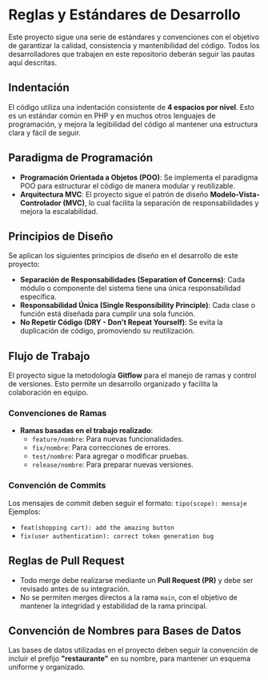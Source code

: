 # Reglas y Estándares de Desarrollo

Este proyecto sigue una serie de estándares y convenciones con el objetivo de garantizar la calidad, consistencia y mantenibilidad del código. Todos los desarrolladores que trabajen en este repositorio deberán seguir las pautas aquí descritas.

## Indentación

El código utiliza una indentación consistente de **4 espacios por nivel**. Esto es un estándar común en PHP y en muchos otros lenguajes de programación, y mejora la legibilidad del código al mantener una estructura clara y fácil de seguir.

## Paradigma de Programación

- **Programación Orientada a Objetos (POO)**: Se implementa el paradigma POO para estructurar el código de manera modular y reutilizable.
- **Arquitectura MVC**: El proyecto sigue el patrón de diseño **Modelo-Vista-Controlador (MVC)**, lo cual facilita la separación de responsabilidades y mejora la escalabilidad.

## Principios de Diseño

Se aplican los siguientes principios de diseño en el desarrollo de este proyecto:

- **Separación de Responsabilidades (Separation of Concerns)**: Cada módulo o componente del sistema tiene una única responsabilidad específica.
- **Responsabilidad Única (Single Responsibility Principle)**: Cada clase o función está diseñada para cumplir una sola función.
- **No Repetir Código (DRY - Don't Repeat Yourself)**: Se evita la duplicación de código, promoviendo su reutilización.

## Flujo de Trabajo

El proyecto sigue la metodología **Gitflow** para el manejo de ramas y control de versiones. Esto permite un desarrollo organizado y facilita la colaboración en equipo.

### Convenciones de Ramas

- **Ramas basadas en el trabajo realizado**:
  - `feature/nombre`: Para nuevas funcionalidades.
  - `fix/nombre`: Para correcciones de errores.
  - `test/nombre`: Para agregar o modificar pruebas.
  - `release/nombre`: Para preparar nuevas versiones.

### Convención de Commits

Los mensajes de commit deben seguir el formato: `tipo(scope): mensaje`
Ejemplos:

- `feat(shopping cart): add the amazing button`
- `fix(user authentication): correct token generation bug`

## Reglas de Pull Request

- Todo merge debe realizarse mediante un **Pull Request (PR)** y debe ser revisado antes de su integración.
- No se permiten merges directos a la rama `main`, con el objetivo de mantener la integridad y estabilidad de la rama principal.

## Convención de Nombres para Bases de Datos

Las bases de datos utilizadas en el proyecto deben seguir la convención de incluir el prefijo **"restaurante"** en su nombre, para mantener un esquema uniforme y organizado.
